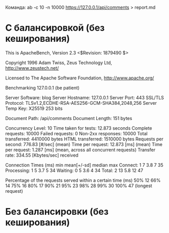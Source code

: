 Команда: ab -c 10 -n 10000 https://127.0.0.1/api/comments > report.md

# С балансировкой (без кеширования)

This is ApacheBench, Version 2.3 <$Revision: 1879490 $>  

Copyright 1996 Adam Twiss, Zeus Technology Ltd, http://www.zeustech.net/  

Licensed to The Apache Software Foundation, http://www.apache.org/  

Benchmarking 127.0.0.1 (be patient)


Server Software:        blog
Server Hostname:        127.0.0.1
Server Port:            443
SSL/TLS Protocol:       TLSv1.2,ECDHE-RSA-AES256-GCM-SHA384,2048,256
Server Temp Key:        X25519 253 bits

Document Path:          /api/comments
Document Length:        151 bytes

Concurrency Level:      10
Time taken for tests:   12.873 seconds
Complete requests:      10000
Failed requests:        0
Non-2xx responses:      10000
Total transferred:      4410000 bytes
HTML transferred:       1510000 bytes
Requests per second:    776.83 [#/sec] (mean)
Time per request:       12.873 [ms] (mean)
Time per request:       1.287 [ms] (mean, across all concurrent requests)
Transfer rate:          334.55 [Kbytes/sec] received

Connection Times (ms)
              min  mean[+/-sd] median   max
Connect:        1    7   3.8      7      35
Processing:     1    5   3.7      5      34
Waiting:        0    5   3.6      4      34
Total:          2   13   5.8     12      47

Percentage of the requests served within a certain time (ms)
  50%     12
  66%     14
  75%     16
  80%     17
  90%     21
  95%     23
  98%     28
  99%     30
 100%     47 (longest request)

# Без балансировки (без кеширования)

